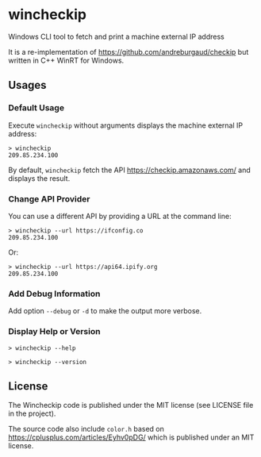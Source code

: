 # wincheckip

Windows CLI tool to fetch and print a machine external IP address

It is a re-implementation of https://github.com/andreburgaud/checkip but written in C++ WinRT for Windows.

## Usages


### Default Usage

Execute `wincheckip` without arguments displays the machine external IP address:

```
> wincheckip
209.85.234.100
```

By default, `wincheckip` fetch the API https://checkip.amazonaws.com/ and displays the result.

### Change API Provider

You can use a different API by providing a URL at the command line:

```
> wincheckip --url https://ifconfig.co
209.85.234.100
```

Or:

```
> wincheckip --url https://api64.ipify.org
209.85.234.100
```

### Add Debug Information

Add option `--debug` or `-d` to make the output more verbose.


### Display Help or Version

```
> wincheckip --help
```

```
> wincheckip --version
```

## License

The Wincheckip code is published under the MIT license (see LICENSE file in the project).

The source code also include `color.h` based on https://cplusplus.com/articles/Eyhv0pDG/ which is published under an MIT license.
